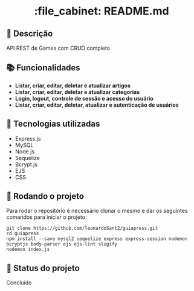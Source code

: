 <h1 align="center">:file_cabinet: README.md</h1>

## :memo: Descrição
API REST de Games com CRUD completo

## :books: Funcionalidades
* <b>Listar, criar, editar, deletar e atualizar artigos </b>
* <b>Listar, criar, editar, deletar e atualizar categorias </b>
* <b>Login, logout, controle de sessão e acesso do usuário </b>
* <b>Listar, criar, editar, deletar, atualizar e autenticação de usuários </b>

## :wrench: Tecnologias utilizadas
* Express.js
* MySQL
* Node.js
* Sequelize
* Bcrypt.js
* EJS
* CSS

## :rocket: Rodando o projeto
Para rodar o repositório é necessário clonar o mesmo e dar os seguintes comandos para iniciar o projeto:
```
git clone https://github.com/leonardoSant2/guiapress.git
cd guiapress
npm install --save mysql2 sequelize express express-session nodemon bcryptjs body-parser ejs ejs-lint slugify
nodemon index.js
```

## :dart: Status do projeto
Concluído
